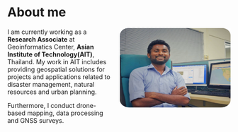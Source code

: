 <style>
img {
  float: right;
  margin: 0px 0px 15px 20px;
}
</style>

# About me
<p><img src="/images/profile.png" width="250" height="180">
I am currently working as a <b>Research Associate</b> at Geoinformatics Center, <b>Asian Institute of Technology(AIT)</b>, Thailand. My work in AIT includes providing geospatial solutions for projects and applications related to disaster management, natural resources and urban planning.
 
Furthermore, I conduct drone-based mapping, data processing and GNSS surveys.
</p>

